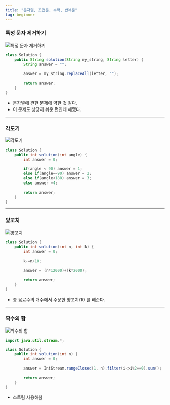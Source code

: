 ```yaml
---
title: "문자열, 조건문, 수학, 반복문"
tag: beginner
---
```


### 특정 문자 제거하기
![특정 문자 제거하기](https://github.com/yony-k/yony-k.github.io/assets/109204976/c75dc25f-8f7e-4594-ae8a-671fe55fa8e4)

```java
class Solution {
    public String solution(String my_string, String letter) {
        String answer = "";
        
        answer = my_string.replaceAll(letter, "");
        
        return answer;
    }
}
```

- 문자열에 관한 문제에 약한 것 같다.
- 이 문제도 상당히 쉬운 편인데 헤맸다.

---

### 각도기
![각도기](https://github.com/yony-k/yony-k.github.io/assets/109204976/e5ae1f1e-6624-4346-8997-d31d91d3de48)

```java
class Solution {
    public int solution(int angle) {
        int answer = 0;
        
        if(angle < 90) answer = 1;
		else if(angle==90) answer = 2;
		else if(angle<180) answer = 3;
		else answer =4;
        
        return answer;
    }
}
```

---

### 양꼬치
![양꼬치](https://github.com/yony-k/yony-k.github.io/assets/109204976/28ec3203-cb1a-4e69-9046-37f775bff745)

```java
class Solution {
    public int solution(int n, int k) {
        int answer = 0;
        
        k-=n/10;
		
		answer = (n*12000)+(k*2000);
        
        return answer;
    }
}
```

- 총 음료수의 개수에서 주문한 양꼬치/10 를 빼준다.

---

### 짝수의 합
![짝수의 합](https://github.com/yony-k/yony-k.github.io/assets/109204976/3a5c201a-56dc-4fdd-b43b-a10d45ad167b)

```java
import java.util.stream.*;

class Solution {
    public int solution(int n) {
        int answer = 0;
        
        answer = IntStream.rangeClosed(1, n).filter(i->i%2==0).sum();
        
        return answer;
    }
}
```

- 스트림 사용해봄